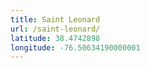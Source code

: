 ```yaml
---
title: Saint Leonard
url: /saint-leonard/
latitude: 38.4742898
longitude: -76.50634190000001
---
```

